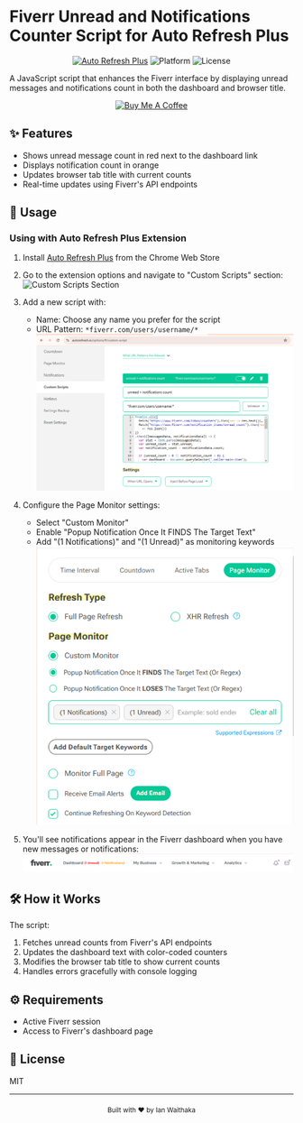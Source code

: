 # Fiverr Unread and Notifications Counter Script for Auto Refresh Plus

<div align="center">

[![Auto Refresh Plus](https://img.shields.io/badge/Auto%20Refresh%20Plus-Extension-brightgreen)](https://chromewebstore.google.com/detail/auto-refresh-plus-page-mo/hgeljhfekpckiiplhkigfehkdpldcggm)
![Platform](https://img.shields.io/badge/Platform-Fiverr-1dbf73)
![License](https://img.shields.io/badge/License-MIT-blue)

</div>

A JavaScript script that enhances the Fiverr interface by displaying unread messages and notifications count in both the dashboard and browser title.

<div align="center">
  <a href="https://www.buymeacoffee.com/ianwaithaka">
    <img src="https://cdn.buymeacoffee.com/buttons/v2/default-yellow.png" alt="Buy Me A Coffee" style="height: 60px !important;width: 217px !important;" >
  </a>
</div>

## ✨ Features

- Shows unread message count in red next to the dashboard link
- Displays notification count in orange
- Updates browser tab title with current counts
- Real-time updates using Fiverr's API endpoints

## 📖 Usage

### Using with Auto Refresh Plus Extension
1. Install [Auto Refresh Plus](https://chromewebstore.google.com/detail/auto-refresh-plus-page-mo/hgeljhfekpckiiplhkigfehkdpldcggm) from the Chrome Web Store

2. Go to the extension options and navigate to "Custom Scripts" section:
   ![Custom Scripts Section](images/custom-scripts.png)

3. Add a new script with:
   - Name: Choose any name you prefer for the script
   - URL Pattern: `*fiverr.com/users/username/*`
   ![Script Setup](images/script-setup.png)

4. Configure the Page Monitor settings:
   - Select "Custom Monitor"
   - Enable "Popup Notification Once It FINDS The Target Text"
   - Add "(1 Notifications)" and "(1 Unread)" as monitoring keywords
   ![Page Monitor Settings](images/page-monitor.png)

5. You'll see notifications appear in the Fiverr dashboard when you have new messages or notifications:
   ![Fiverr Dashboard](images/fiverr-dashboard.png)

## 🛠️ How it Works

The script:
1. Fetches unread counts from Fiverr's API endpoints
2. Updates the dashboard text with color-coded counters
3. Modifies the browser tab title to show current counts
4. Handles errors gracefully with console logging

## ⚙️ Requirements

- Active Fiverr session
- Access to Fiverr's dashboard page

## 📄 License

MIT

---

<div align="center">
  <sub>Built with ❤️ by Ian Waithaka</sub>
</div> 
